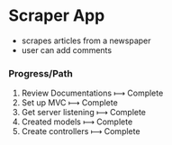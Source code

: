 # Scraper App
- scrapes articles from a newspaper
- user can add comments

### Progress/Path

1. Review Documentations &#10236; Complete
2. Set up MVC &#10236; Complete
3. Get server listening &#10236; Complete
4. Created models &#10236; Complete
5. Create controllers &#10236; Complete
